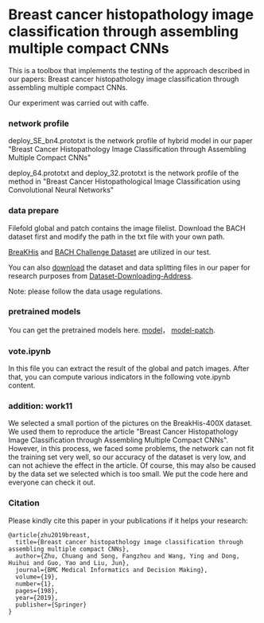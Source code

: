 # Breast cancer histopathology image classification through assembling multiple compact CNNs
This is a toolbox that implements the testing of the approach described in our papers: Breast cancer histopathology image classification through assembling multiple compact CNNs.

Our experiment was carried out with caffe.

###  network profile

 deploy_SE_bn4.prototxt is the network profile of hybrid model in our paper "Breast Cancer Histopathology Image Classification through Assembling Multiple Compact CNNs"

 deploy_64.prototxt and deploy_32.prototxt is the network profile of the method in "Breast Cancer Histopathological Image Classification using Convolutional Neural Networks"

###  data prepare

 Filefold global and patch contains the image filelist. Download the BACH dataset first and modify the path in the txt file with your own path.
 
 [BreaKHis](https://ieeexplore.ieee.org/abstract/document/7312934) and [BACH Challenge Dataset](https://iciar2018-challenge.grand-challenge.org/) are utilized in our test. 

 You can also [download](https://drive.google.com/drive/folders/1fjOYHnX7n-gmBXCChq9pZM8ByskOVe3_?usp=sharing) the dataset and data splitting files in our paper for research purposes from [Dataset-Downloading-Address](https://drive.google.com/drive/folders/1fjOYHnX7n-gmBXCChq9pZM8ByskOVe3_?usp=sharing).

 Note: please follow the data usage regulations. 

###  pretrained models

 You can get the pretrained models here. [model](https://drive.google.com/file/d/14fjGKqL8CfJlrVdTdsal5fy3v5aV4CvI/view?usp=sharing)， [model-patch](https://drive.google.com/file/d/1zPzQTLSIGvBNwzUK0lO4xAIagnNxV-mM/view?usp=sharing).

###  vote.ipynb

 In this file you can extract the result of the global and patch images. After that, you can compute various indicators in the following vote.ipynb content.


### addition: work11
 We selected a small portion of the pictures on the BreakHis-400X dataset. We used them to reproduce the article "Breast Cancer Histopathology Image Classification through Assembling Multiple Compact CNNs". However, in this process, we faced some problems, the network can not fit the training set very well, so our accuracy of the dataset is very low, and can not achieve the effect in the article. Of course, this may also be caused by the data set we selected which is too small. We put the code here and everyone can check it out.

### Citation
Please kindly cite this paper in your publications if it helps your research:
```
@article{zhu2019breast,
  title={Breast cancer histopathology image classification through assembling multiple compact CNNs},
  author={Zhu, Chuang and Song, Fangzhou and Wang, Ying and Dong, Huihui and Guo, Yao and Liu, Jun},
  journal={BMC Medical Informatics and Decision Making},
  volume={19},
  number={1},
  pages={198},
  year={2019},
  publisher={Springer}
}
```
